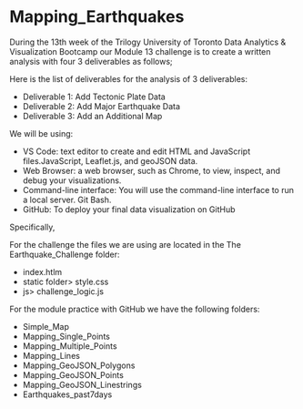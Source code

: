 # Mapping_Earthquakes

During the 13th week of the Trilogy University of Toronto Data Analytics & Visualization Bootcamp our Module 13 challenge is to create a written analysis with four 3 deliverables as follows; 

Here is the list of deliverables for the analysis of 3 deliverables:

- Deliverable 1: Add Tectonic Plate Data
- Deliverable 2: Add Major Earthquake Data
- Deliverable 3: Add an Additional Map

We will be using: 
- VS Code:  text editor to create and edit HTML and JavaScript files.JavaScript, Leaflet.js, and geoJSON data.
- Web Browser:  a web browser, such as Chrome, to view, inspect, and debug your visualizations. 
- Command-line interface: You will use the command-line interface to run a local server.  Git Bash.
- GitHub: To deploy your final data visualization on GitHub 


Specifically, 

For the challenge the files we are using are located in the The Earthquake_Challenge folder:

- index.htlm
- static folder> style.css
- js> challenge_logic.js

For the module practice with GitHub we have the following folders:
- Simple_Map
- Mapping_Single_Points
- Mapping_Multiple_Points
- Mapping_Lines
- Mapping_GeoJSON_Polygons
- Mapping_GeoJSON_Points
- Mapping_GeoJSON_Linestrings
- Earthquakes_past7days

 
